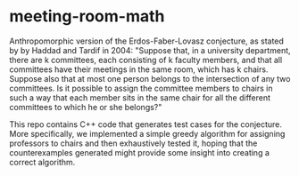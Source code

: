 meeting-room-math
=================

Anthropomorphic version of the Erdos-Faber-Lovasz conjecture,
as stated by by Haddad and Tardif in 2004:
"Suppose that, in a university department, there are k committees,
each consisting of k faculty members, and that all committees
have their meetings in the same room, which has k chairs. Suppose
also that at most one person belongs to the intersection of any
two committees.  Is it possible to assign the committee members
to chairs in such a way that each member sits in the same chair
for all the different committees to which he or she belongs?"

This repo contains C++ code that generates test cases for the
conjecture.  More specifically, we implemented a simple greedy
algorithm for assigning professors to chairs and then exhaustively
tested it, hoping that the counterexamples generated might provide
some insight into creating a correct algorithm.
